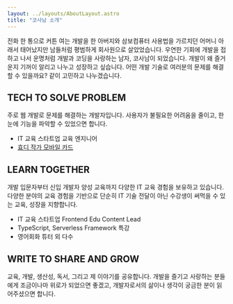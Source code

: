 ```yaml
---
layout: ../layouts/AboutLayout.astro
title: "코사남 소개"
---
```


전화 한 통으로 커튼 여는 개발을 한 아버지와 삼보컴퓨터 사용법을 가르치던 어머니 아래서 태어났지만
남들처럼 평범하게 회사원으로 살았었습니다.
우연한 기회에 개발을 접하고 나서 운명처럼 개발과 코딩을 사랑하는 남자, 코사남이 되었습니다.
개발이 왜 즐거운지 기꺼이 알리고 나누고 성장하고 싶습니다.
어떤 개발 기술로 여러분의 문제를 해결할 수 있을까요? 같이 고민하고 나누겠습니다.

## TECH TO SOLVE PROBLEM

주로 웹 개발로 문제를 해결하는 개발자입니다.
사용자가 불필요한 어려움을 줄이고, 한 눈에 기능을 파악할 수 있었으면 합니다.

- IT 교육 스타트업 교육 엔지니어
- [효디 작가 모바일 카드](http://card.teamhh.link)

## LEARN TOGETHER

개발 입문자부터 신입 개발자 양성 교육까지 다양한 IT 교육 경험을 보유하고 있습니다.
다양한 분야의 교육 경험을 기반으로 단순히 IT 기술 전달이 아닌 수강생이 써먹을 수 있는 교육, 성장을 지향합니다.

- IT 교육 스타트업 Frontend Edu Content Lead
- TypeScript, Serverless Framework 특강
- 영어회화 튜터 외 다수

## WRITE TO SHARE AND GROW

교육, 개발, 생산성, 독서, 그리고 제 이야기를 공유합니다.
개발을 즐기고 사랑하는 분들에게 조금이나마 위로가 되었으면 좋겠고,
개발자로서의 삶이나 생각이 궁금한 분이 읽어주셨으면 합니다.
